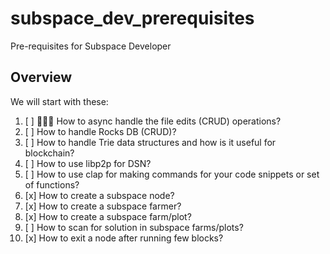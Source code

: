 # subspace_dev_prerequisites

Pre-requisites for Subspace Developer

## Overview

We will start with these:

1. [ ] 🧑🏻‍💻 How to async handle the file edits (CRUD) operations?
2. [ ] How to handle Rocks DB (CRUD)?
3. [ ] How to handle Trie data structures and how is it useful for blockchain?
4. [ ] How to use libp2p for DSN?
5. [ ] How to use clap for making commands for your code snippets or set of functions?
6. [x] How to create a subspace node?
7. [x] How to create a subspace farmer?
8. [x] How to create a subspace farm/plot?
9. [ ] How to scan for solution in subspace farms/plots?
10. [x] How to exit a node after running few blocks?
